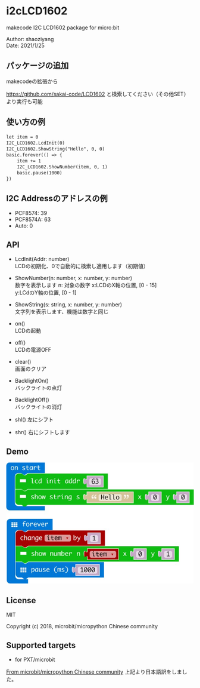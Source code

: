 # i2cLCD1602

makecode I2C LCD1602 package for micro:bit  

Author: shaoziyang  
Date:   2021/1/25
  


## パッケージの追加

makecodeの拡張から

https://github.com/sakai-code/LCD1602
と検索してください（その他SET）より実行も可能

## 使い方の例

```
let item = 0
I2C_LCD1602.LcdInit(0)
I2C_LCD1602.ShowString("Hello", 0, 0)
basic.forever(() => {
    item += 1
    I2C_LCD1602.ShowNumber(item, 0, 1)
    basic.pause(1000)
})
```


## I2C Addressのアドレスの例 
- PCF8574: 39  
- PCF8574A: 63  
- Auto: 0

## API

- LcdInit(Addr: number)  
LCDの初期化、0で自動的に検索し適用します（初期値）

- ShowNumber(n: number, x: number, y: number)  
数字を表示します
n: 対象の数字
x:LCDのX軸の位置, [0 - 15]  
y:LCdのY軸の位置, [0 - 1]  

- ShowString(s: string, x: number, y: number)  
文字列を表示します、機能は数字と同じ

- on()  
LCDの起動

- off()  
LCDの電源OFF

- clear()  
画面のクリア

- BacklightOn()  
バックライトの点灯

- BacklightOff()  
バックライトの消灯

- shl()
左にシフト

- shr()
右にシフトします


## Demo

![](demo.jpg)

## License

MIT

Copyright (c) 2018, microbit/micropython Chinese community  

## Supported targets

* for PXT/microbit


[From microbit/micropython Chinese community](http://www.micropython.org.cn)
上記より日本語訳をしました。　

